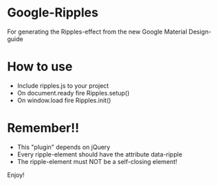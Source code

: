 Google-Ripples
==============

For generating the Ripples-effect from the new Google Material Design-guide


How to use
=============

- Include ripples.js to your project
- On document.ready fire Ripples.setup()
- On window.load fire Ripples.init()

Remember!!
=============
- This "plugin" depends on jQuery
- Every ripple-element should have the attribute data-ripple
- The ripple-element must NOT be a self-closing element!


Enjoy!
